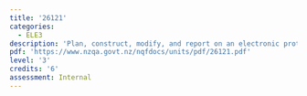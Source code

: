 ```yaml
---
title: '26121'
categories:
  - ELE3
description: 'Plan, construct, modify, and report on an electronic prototype'
pdf: 'https://www.nzqa.govt.nz/nqfdocs/units/pdf/26121.pdf'
level: '3'
credits: '6'
assessment: Internal
---
```


